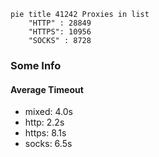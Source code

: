 
```mermaid
pie title 41242 Proxies in list
    "HTTP" : 28849
    "HTTPS": 10956
    "SOCKS" : 8728
```

### Some Info
#### Average Timeout

- mixed: 4.0s
- http: 2.2s
- https: 8.1s
- socks: 6.5s
